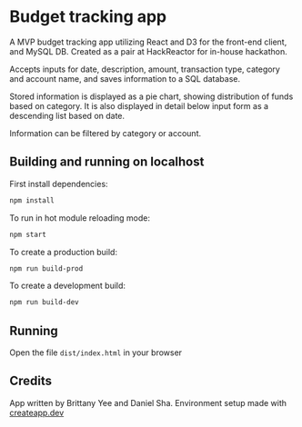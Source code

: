 # Budget tracking app

A MVP budget tracking app utilizing React and D3 for the front-end client, and MySQL DB.
Created as a pair at HackReactor for in-house hackathon.

Accepts inputs for date, description, amount, transaction type, category and account name, and saves information to a SQL database.

Stored information is displayed as a pie chart, showing distribution of funds based on category. It is also displayed in detail below input form as a descending list based on date.

Information can be filtered by category or account.

## Building and running on localhost

First install dependencies:

```sh
npm install
```

To run in hot module reloading mode:

```sh
npm start
```

To create a production build:

```sh
npm run build-prod
```

To create a development build:

```sh
npm run build-dev
```

## Running

Open the file `dist/index.html` in your browser

## Credits

App written by Brittany Yee and Daniel Sha.
Environment setup made with [createapp.dev](https://createapp.dev/)
